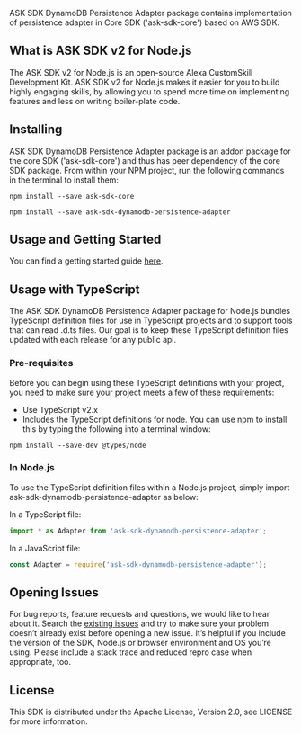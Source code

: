 ASK SDK DynamoDB Persistence Adapter package contains implementation of persistence adapter in Core SDK ('ask-sdk-core') based on AWS SDK.

## What is ASK SDK v2 for Node.js

The ASK SDK v2 for Node.js is an open-source Alexa CustomSkill Development Kit. ASK SDK v2 for Node.js makes it easier for you to build highly engaging skills, by allowing you to spend more time on implementing features and less on writing boiler-plate code.

## Installing
ASK SDK DynamoDB Persistence Adapter package is an addon package for the core SDK ('ask-sdk-core') and thus has peer dependency of the core SDK package. From within your NPM project, run the following commands in the terminal to install them:

```
npm install --save ask-sdk-core
```

```
npm install --save ask-sdk-dynamodb-persistence-adapter
```

## Usage and Getting Started

You can find a getting started guide [here](https://github.com/alexa/alexa-skills-kit-sdk-for-nodejs/wiki).

## Usage with TypeScript
The ASK SDK DynamoDB Persistence Adapter package for Node.js bundles TypeScript definition files for use in TypeScript projects and to support tools that can read .d.ts files. Our goal is to keep these TypeScript definition files updated with each release for any public api.

### Pre-requisites
Before you can begin using these TypeScript definitions with your project, you need to make sure your project meets a few of these requirements:
- Use TypeScript v2.x
- Includes the TypeScript definitions for node. You can use npm to install this by typing the following into a terminal window:

```
npm install --save-dev @types/node
```

### In Node.js
To use the TypeScript definition files within a Node.js project, simply import ask-sdk-dynamodb-persistence-adapter as below:

In a TypeScript file:

```typescript
import * as Adapter from 'ask-sdk-dynamodb-persistence-adapter';
```

In a JavaScript file:

```javascript
const Adapter = require('ask-sdk-dynamodb-persistence-adapter');
```

## Opening Issues
For bug reports, feature requests and questions, we would like to hear about it. Search the [existing issues](https://github.com/alexa/alexa-skills-kit-sdk-for-nodejs/issues) and try to make sure your problem doesn’t already exist before opening a new issue. It’s helpful if you include the version of the SDK, Node.js or browser environment and OS you’re using. Please include a stack trace and reduced repro case when appropriate, too. 

## License
This SDK is distributed under the Apache License, Version 2.0, see LICENSE for more information.

